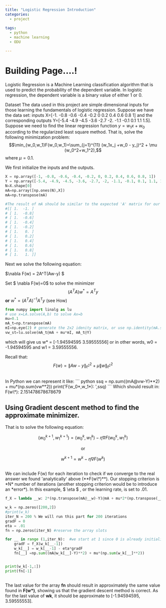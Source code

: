 ```yaml
---
title: "Logistic Regression Introduction"
categories:
  - project
  
tags:
  - python
  - machine learning 
  - ODU

---
```


<script type="text/javascript"
        src="https://cdnjs.cloudflare.com/ajax/libs/mathjax/2.7.0/MathJax.js?config=TeX-AMS_CHTML">
</script>

<script type="text/x-mathjax-config">
MathJax.Hub.Config({
tex2jax: {
inlineMath: [['$','$'], ['\\(','\\)']],
processEscapes: true},
jax: ["input/TeX","input/MathML","input/AsciiMath","output/CommonHTML"],
extensions: ["tex2jax.js","mml2jax.js","asciimath2jax.js","MathMenu.js","MathZoom.js","AssistiveMML.js", "[Contrib]/a11y/accessibility-menu.js"],
TeX: {
extensions: ["AMSmath.js","AMSsymbols.js","noErrors.js","noUndefined.js"],
equationNumbers: {
autoNumber: "AMS"
}
}
});
</script>

# Building Page....!

Logistic Regression is a Machine Learning classification algorithm that is used to predict the probability of the dependent variable. In logistic regression, the dependent variable is a binary value of either 1 or 0. 

Dataset
The data used in this project are simple dimensional inputs for those learning the fundamentals of logistic regression. Suppose we have the data set: inputs X=[-1. -0.8 -0.6 -0.4 -0.2  0 0.2  0.4  0.6  0.8  1] and the corresponding outputs Y=[-5.4 -4.9 -4.5 -3.6 -2.7 -2.  -1.1 -0.1  0.1  1.1  1.5]. Suppose we need to find the linear regression function $y=w_1x+w_0$ according to the regularized least square method. That is, solve the following minimization problem: 
<br>
$$\min_{w_0,w_1}F(w_0,w_1)=\sum_{j=1}^{11} (w_1x_j +w_0 - y_j)^2 + \mu (w_0^2+w_1^2),$$
where $\mu=0.1$.
<br>

We first initialize the inputs and the outputs. 
``` python
X = np.array([-1, -0.8, -0.6, -0.4, -0.2, 0, 0.2, 0.4, 0.6, 0.8, 1])
Y = np.array([-5.4, -4.9, -4.5, -3.6, -2.7, -2, -1.1, -0.1, 0.1, 1.1, 1.5])
N=X.shape[0]
mA=np.array([np.ones(N),X])
mA=np.transpose(mA)

#The result of mA should be similar to the expected 'A' matrix for our formula:
#[[ 1.  -1. ]
# [ 1.  -0.8]
# [ 1.  -0.6]
# [ 1.  -0.4]
# [ 1.  -0.2]
# [ 1.   0. ]
# [ 1.   0.2]
# [ 1.   0.4]
# [ 1.   0.6]
# [ 1.   0.8]
# [ 1.   1. ]]
```
Next we solve the following equation:
 
$\nabla F(w) = 2A^T(Aw-y) $

Set $ \nabla F(w)=0$ to solve the minimizer $$ (A^T A )w^*=A^T y $$  **or**  $w^* = (A^T A)^{-1}A^T y$ (see How)

``` python
from numpy import linalg as lu
# use x=LA.solve(A,b) to solve Ax=b
mu=0.1
mA_t=np.transpose(mA)
mI=np.eye(2) # generate the 2x2 idenity matrix, or use np.identity(mA.shape[1])
vw_st=lu.solve(mA_t@mA + mu*mI, mA_t@Y)
```

which will give us w* = [-1.94594595  3.59555556] or in other words, w0 = -1.94594595 and w1 = 3.59555556.

Recall that: 
$$ F(w)=\|Aw-y\|_{\ell^2}^2 + \mu \|w\|_{\ell^2}^2 $$

<br>
In Python we can represent it like:
``` python
ssq = np.sum((mA@vw-Y)**2) + mu*(np.sum(vw**2))
print('F(w_0*,w_1*): ',ssq)
```
Which should result in: F(w\*):  2.151478678678679

## Using Gradient descent method to find the approximate minimizer.
That is to solve the following equation: 

$$(w^{k+1}_0,w^{k+1}_1)=(w^k_0,w^k_1) - \eta \nabla F(w^k_0,w^k_1) $$ 

<div align="center"> or </div>

$$ w^{k+1}=w^k - \eta \nabla F(w^k)$$ 

<br>
We can include F(w) for each iteration to check if we converge to the real answer we found 'analytically' above (**F(w\*)**). Our stopping criterion is *N* number of iterations (another stopping criterion would be to introduce an *error*). In this example, $ \eta $ , or the learning rate, is set to .01.

``` python
f_X = lambda __w: 2*(np.transpose(mA@__w)-Y)@mA + mu*2*(np.transpose(__w))

w_k = np.zeros([200,2]) 
#print(w_k)
iter_N = 200 % We will run this part for 200 iterations
gradF = 0
eta = .01
fn = np.zeros(iter_N) #reserve the array slots

for __ in range (1,iter_N):  #we start at 1 since 0 is already initialize
    gradF = f_X(w_k[__-1])
    w_k[__] = w_k[__-1] - eta*gradF
    fn[__] =np.sum((mA@w_k[__]-Y)**2) + mu*(np.sum(w_k[__]**2)) 


print(w_k[-1,:])
print(fn[-1]
    
```
The last value for the array **fn** should result in approximately the same value found in **F(w\*)**, showing us that the gradient descent method is correct. 
As for the last value of **wk**, it should be approximate to [-1.94594595, 3.59555553]. 

